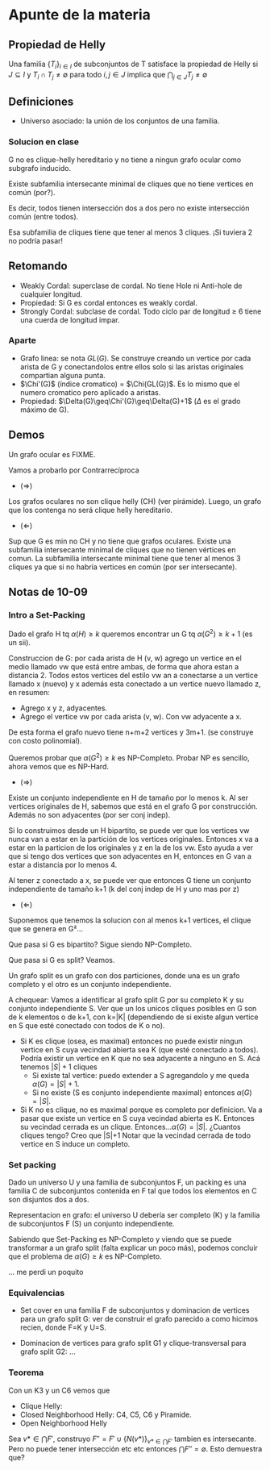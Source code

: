 # Apunte de la materia

## Propiedad de Helly

Una familia $\{T_i\}_{i \in I}$ de subconjuntos de T satisface la propiedad de Helly si $J \subseteq I$ y $T_i \cap T_j \not= \emptyset$ para todo $i, j \in J$ implica que $\bigcap_{j \in J} T_j \not= \emptyset$

## Definiciones

- Universo asociado: la unión de los conjuntos de una familia.

### Solucion en clase

G no es clique-helly hereditario y no tiene a ningun grafo ocular como subgrafo inducido.

Existe subfamilia intersecante minimal de cliques que no tiene vertices en común (por?).

Es decir, todos tienen intersección dos a dos pero no existe intersección común (entre todos).

Esa subfamilia de cliques tiene que tener al menos 3 cliques. ¡Si tuviera 2 no podría pasar!

## Retomando

- Weakly Cordal: superclase de cordal. No tiene Hole ni Anti-hole de cualquier longitud.
- Propiedad: Si G es cordal entonces es weakly cordal.
- Strongly Cordal: subclase de cordal. Todo ciclo par de longitud $\geq$ 6 tiene una cuerda de longitud impar.

### Aparte

- Grafo linea: se nota $GL(G)$. Se construye creando un vertice por cada arista de G y conectandolos entre ellos solo si las aristas originales compartian alguna punta.
- $\Chi'(G)$ (índice cromatico) = $\Chi(GL(G))$. Es lo mismo que el numero cromatico pero aplicado a aristas.
- Propiedad: $\Delta(G)\geq\Chi'(G)\geq\Delta(G)+1$ ($\Delta$ es el grado máximo de G).

## Demos

Un grafo ocular es FIXME.

Vamos a probarlo por Contrarrecíproca

- ($\Rightarrow$)

Los grafos oculares no son clique helly (CH) (ver pirámide). Luego, un grafo que los contenga no será clique helly hereditario.

- ($\Leftarrow$)

Sup que G es min no CH y no tiene que grafos oculares. Existe una subfamilia intersecante minimal de cliques que no tienen vértices en comun. La subfamilia intersecante minimal tiene que tener al menos 3 cliques ya que si no habría vertices en común (por ser intersecante).

## Notas de 10-09

### Intro a Set-Packing

Dado el grafo H tq $\alpha(H) \geq k$ queremos encontrar un G tq $\alpha(G^2)\geq k+1$ (es un sii).

Construccion de G: por cada arista de H (v, w) agrego un vertice en el medio llamado vw que está entre ambas, de forma que ahora estan a distancia 2. Todos estos vertices del estilo vw an a conectarse a un vertice llamado x (nuevo) y x además esta conectado a un vertice nuevo llamado z, en resumen:

- Agrego x y z, adyacentes.
- Agrego el vertice vw por cada arista (v, w). Con vw adyacente a x.

De esta forma el grafo nuevo tiene n+m+2 vertices y 3m+1. (se construye con costo polinomial).

Queremos probar que $\alpha(G^2)\geq k$ es NP-Completo. Probar NP es sencillo, ahora vemos que es NP-Hard.

- ($\Rightarrow$)

Existe un conjunto independiente en H de tamaño por lo menos k. Al ser vertices originales de H, sabemos que está en el grafo G por construcción. Además no son adyacentes (por ser conj indep).

Si lo construimos desde un H bipartito, se puede ver que los vertices vw nunca van a estar en la partición de los vertices originales. Entonces x va a estar en la particion de los originales y z en la de los vw. Esto ayuda a ver que si tengo dos vertices que son adyacentes en H, entonces en G van a estar a distancia por lo menos 4.

Al tener z conectado a x, se puede ver que entonces G tiene un conjunto independiente de tamaño k+1 (k del conj indep de H y uno mas por z)

- ($\Leftarrow$)

Suponemos que tenemos la solucion con al menos k+1 vertices, el clique que se genera en G²...

Que pasa si G es bipartito? Sigue siendo NP-Completo.

Que pasa si G es split? Veamos.

Un grafo split es un grafo con dos particiones, donde una es un grafo completo y el otro es un conjunto independiente.

A chequear: Vamos a identificar al grafo split G por su completo K y su conjunto independiente S. Ver que un los unicos cliques posibles en G son de k elementos o de k+1, con k=|K| (dependiendo de si existe algun vertice en S que esté conectado con todos de K o no).

- Si K es clique (osea, es maximal) entonces no puede existir ningun vertice en S cuya vecindad abierta sea K (que esté conectado a todos). Podría existir un vertice en K que no sea adyacente a ninguno en S. Acá tenemos $|S|+1$ cliques
  - Si existe tal vertice: puedo extender a S agregandolo y me queda $\alpha(G)=|S|+1$.
  - Si no existe (S es conjunto independiente maximal) entonces $\alpha(G)=|S|$.
- Si K no es clique, no es maximal porque es completo por definicion. Va a pasar que existe un vertice en S cuya vecindad abierta es K. Entonces su vecindad cerrada es un clique. Entonces...$\alpha(G)=|S|$. ¿Cuantos cliques tengo? Creo que |S|+1
  Notar que la vecindad cerrada de todo vertice en S induce un completo.

### Set packing

Dado un universo U y una familia de subconjuntos F, un packing es una familia C de subconjuntos contenida en F tal que todos los elementos en C son disjuntos dos a dos.

Representacion en grafo: el universo U debería ser completo (K) y la familia de subconjuntos F (S) un conjunto independiente.

Sabiendo que Set-Packing es NP-Completo y viendo que se puede transformar a un grafo split (falta explicar un poco más), podemos concluir que el problema de $\alpha(G) \geq k$ es NP-Completo.

... me perdi un poquito

### Equivalencias

- Set cover en una familia F de subconjuntos y dominacion de vertices para un grafo split G: ver de construir el grafo parecido a como hicimos recien, donde F=K y U=S.

- Dominacion de vertices para grafo split G1 y clique-transversal para grafo split G2: ...

### Teorema

Con un K3 y un C6 vemos que

- Clique Helly:
- Closed Neighborhood Helly: C4, C5, C6 y Piramide.
- Open Neighborhood Helly

Sea $v* \in \bigcap F'$, construyo $F'' = F' \cup \{N(v*)\}_{v* \in \bigcap F'}$ tambien es intersecante. Pero no puede tener intersección etc etc entonces $\bigcap F'' = \emptyset$. Esto demuestra que?
